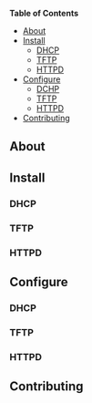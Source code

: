 **Table of Contents**

<!-- toc -->

- [About](#about)
- [Install](#Install)
  * [DHCP](#dhcp)
  * [TFTP](#tftp)
  * [HTTPD](#httpd)
- [Configure](#Configure)
  * [DCHP](#SetupDCHP)
  * [TFTP](#SetupTFTP)
  * [HTTPD](#SetupHTTPD)
- [Contributing](#contributing)
<!-- tocstop -->

## About

## Install
### DHCP

### TFTP

### HTTPD

## Configure
### DHCP

### TFTP

### HTTPD

## Contributing
